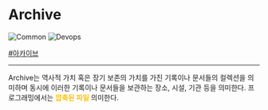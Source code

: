 
# Archive

![Common](https://raw.githubusercontent.com/meotitda/DICTIONARY/master/2TAT1C/Label_Common.png)
![Devops](https://raw.githubusercontent.com/meotitda/DICTIONARY/master/2TAT1C/Label_Devops.png)

<a href="https://ko.wikipedia.org/wiki/%EC%95%84%EC%B9%B4%EC%9D%B4%EB%B8%8C">#아카이브</a>

---

Archive는 역사적 가치 혹은 장기 보존의 가치를 가진 기록이나 문서들의 컬렉션을 의미하며 동시에 이러한 기록이나 문서들을 보관하는 장소, 시설, 기관 등을 의미한다.
프로그래밍에서는 <span style="color:#FFBF00; font-weight:bold;">압축된 파일</span> 의미한다.

